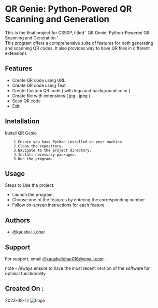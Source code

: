 
# QR Genie: Python-Powered QR Scanning and Generation



This is the final project for CS50P, 
titled ' QR Genie: Python-Powered QR Scanning and Generation ' 
.                    
This program offers a comprehensive suite of features for both generating and scanning QR codes. It also provides way to have QR files in different extensions


## Features

- Create QR code using URL  
- Create QR code using Text
- Create Custom QR code ( with logo and background color )
- Create file with extensions ( jpg , jpeg )
- Scan QR code
- Exit 




## Installation

Install QR Genie

```
    1.Ensure you have Python installed on your machine.
    2.Clone the repository.
    3.Navigate to the project directory.
    4.Install necessary packages.
    5.Run the program.   
```
    
## Usage
Steps to Use the project:

- Launch the program.
- Choose one of the features by entering the corresponding number.
- Follow on-screen instructions for each feature.


## Authors

- [@kaushal-Lohar](https://www.github.com/kaushal016)


## Support

For support, email @kaushallohar016@gmail.com .

note - Always ensure to have the most recent version of the software for optimal functionality.


## Created On : 
2023-08-12
![Logo](/logo.gif)

